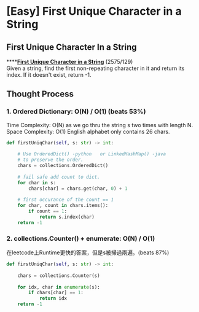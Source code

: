 # \[Easy\] First Unique Character in a String

## First Unique Character In a String

\*\*\*\*[**First Unique Character in a String**](https://leetcode.com/problems/first-unique-character-in-a-string/)    \(2575/129\)  
Given a string, find the first non-repeating character in it and return its index. If it doesn't exist, return -1.

## Thought Process

### 1. Ordered Dictionary: O\(N\) / O\(1\)   \(beats 53%\)

Time Complexity: O\(N\)    as we go thru the string s two times with length N.  
Space Complexity: O\(1\)   English alphabet only contains 26 chars.

```python
def firstUniqChar(self, s: str) -> int:
    
    # Use OrderedDict() -python   or LinkedHashMap() -java 
    # to preserve the order.
    chars = collections.OrderedDict()
    
    # fail safe add count to dict.
    for char in s:
        chars[char] = chars.get(char, 0) + 1
    
    # first occurance of the count == 1
    for char, count in chars.items():
        if count == 1:
            return s.index(char)
    return -1

```

### 2. collections.Counter\(\) + enumerate: O\(N\) / O\(1\)

在leetcode上Runtime更快的答案，但是s被掃過兩遍。\(beats 87%\)

```python
def firstUniqChar(self, s: str) -> int:
    
    chars = collections.Counter(s)
    
    for idx, char in enumerate(s):
        if chars[char] == 1:
            return idx
    return -1
```


